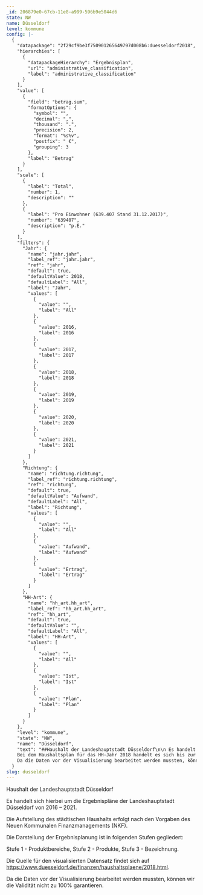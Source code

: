 ```yaml
---
_id: 206879e0-67cb-11e8-a999-596b9e5044d6
state: NW
name: Düsseldorf
level: kommune
config: |-
  {
    "datapackage": "2f29cf9be3f750901265649797d008b6:duesseldorf2018",
    "hierarchies": [
      {
        "datapackageHierarchy": "Ergebnisplan",
        "url": "administrative_classification",
        "label": "administrative_classification"
      }
    ],
    "value": [
      {
        "field": "betrag.sum",
        "formatOptions": {
          "symbol": "",
          "decimal": ",",
          "thousand": ".",
          "precision": 2,
          "format": "%s%v",
          "postfix": " €",
          "grouping": 3
        },
        "label": "Betrag"
      }
    ],
    "scale": [
      {
        "label": "Total",
        "number": 1,
        "description": ""
      },
      {
        "label": "Pro Einwohner (639.407 Stand 31.12.2017)",
        "number": "639407",
        "description": "p.E."
      }
    ],
    "filters": {
      "Jahr": {
        "name": "jahr.jahr",
        "label_ref": "jahr.jahr",
        "ref": "jahr",
        "default": true,
        "defaultValue": 2018,
        "defaultLabel": "All",
        "label": "Jahr",
        "values": [
          {
            "value": "",
            "label": "All"
          },
          {
            "value": 2016,
            "label": 2016
          },
          {
            "value": 2017,
            "label": 2017
          },
          {
            "value": 2018,
            "label": 2018
          },
          {
            "value": 2019,
            "label": 2019
          },
          {
            "value": 2020,
            "label": 2020
          },
          {
            "value": 2021,
            "label": 2021
          }
        ]
      },
      "Richtung": {
        "name": "richtung.richtung",
        "label_ref": "richtung.richtung",
        "ref": "richtung",
        "default": true,
        "defaultValue": "Aufwand",
        "defaultLabel": "All",
        "label": "Richtung",
        "values": [
          {
            "value": "",
            "label": "All"
          },
          {
            "value": "Aufwand",
            "label": "Aufwand"
          },
          {
            "value": "Ertrag",
            "label": "Ertrag"
          }
        ]
      },
      "HH-Art": {
        "name": "hh_art.hh_art",
        "label_ref": "hh_art.hh_art",
        "ref": "hh_art",
        "default": true,
        "defaultValue": "",
        "defaultLabel": "All",
        "label": "HH-Art",
        "values": [
          {
            "value": "",
            "label": "All"
          },
          {
            "value": "Ist",
            "label": "Ist"
          },
          {
            "value": "Plan",
            "label": "Plan"
          }
        ]
      }
    },
    "level": "kommune",
    "state": "NW",
    "name": "Düsseldorf",
    "text": "##Haushalt der Landeshauptstadt Düsseldorf\n\n Es handelt sich hierbei um die Ergebnispläne der Landeshauptstadt Düsseldorf von 2016 – 2021.\n\nDie Aufstellung des städtischen Haushalts erfolgt nach den Vorgaben des Neuen Kommunalen Finanzmanagements (NKF).\n\nDie Darstellung der Ergebnisplanung ist in folgenden Stufen gegliedert:\n\nStufe 1 - Produktbereiche,\nStufe 2 - Produkte,\nStufe 3 - Position.\n\nDie Quelle für den visualisierten Datensatz findet sich auf [https://www.duesseldorf.de/finanzen/haushaltsplaene/2018.html](https://www.duesseldorf.de/finanzen/haushaltsplaene/2018.html). \n\n
    Bei dem Haushaltsplan für das HH-Jahr 2018 handelt es sich bis zur Genehmigung durch die Aufsichtsbehörde um einen Entwurf.
    Da die Daten vor der Visualisierung bearbeitet werden mussten, können wir die Validität nicht zu 100% garantieren."
  }
slug: dusseldorf
---
```

Haushalt der Landeshauptstadt Düsseldorf

Es handelt sich hierbei um die Ergebnispläne der Landeshauptstadt Düsseldorf von 2016 – 2021.

Die Aufstellung des städtischen Haushalts erfolgt nach den Vorgaben des Neuen Kommunalen Finanzmanagements (NKF).

Die Darstellung der Ergebnisplanung ist in folgenden Stufen gegliedert:

Stufe 1 - Produktbereiche,
Stufe 2 - Produkte,
Stufe 3 - Bezeichnung.

Die Quelle für den visualisierten Datensatz findet sich auf https://www.duesseldorf.de/finanzen/haushaltsplaene/2018.html.

Da die Daten vor der Visualisierung bearbeitet werden mussten, können wir die Validität nicht zu 100% garantieren.
